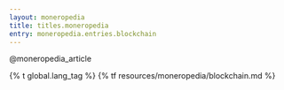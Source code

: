```yaml
---
layout: moneropedia
title: titles.moneropedia
entry: moneropedia.entries.blockchain
---
```


@moneropedia_article

{% t global.lang_tag %}
{% tf resources/moneropedia/blockchain.md %}
